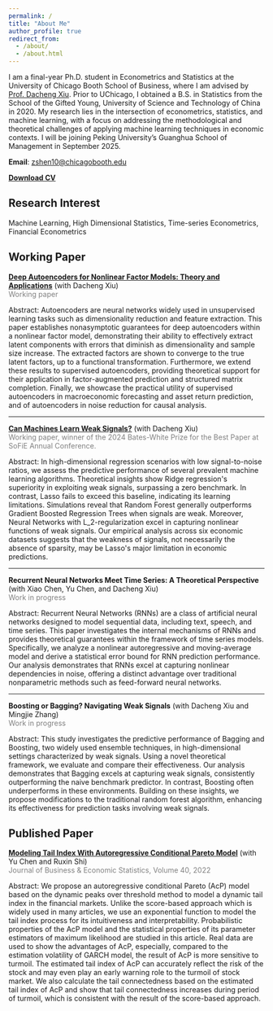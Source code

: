```yaml
---
permalink: /
title: "About Me"
author_profile: true
redirect_from: 
  - /about/
  - /about.html
---
```


I am a final-year Ph.D. student in Econometrics and Statistics at the University of Chicago Booth School of Business, where I am advised by [Prof. Dacheng Xiu](https://dachxiu.chicagobooth.edu/). Prior to UChicago, I obtained a B.S. in Statistics from the School of the Gifted Young, University of Science and Technology of China in 2020. My research lies in the intersection of econometrics, statistics, and machine learning, with a focus on addressing the methodological and theoretical challenges of applying machine learning techniques in economic contexts. I will be joining Peking University’s Guanghua School of Management in September 2025.

**Email**: zshen10@chicagobooth.edu

**[Download CV](_pages/CV.pdf)** 

## Research Interest
Machine Learning, High Dimensional Statistics, Time-series Econometrics, Financial Econometrics

## Working Paper

**[Deep Autoencoders for Nonlinear Factor Models: Theory and Applications](https://papers.ssrn.com/sol3/papers.cfm?abstract_id=5074409)** (with Dacheng Xiu)  
<span style="color:gray;">Working paper</span>

Abstract: Autoencoders are neural networks widely used in unsupervised learning tasks such as dimensionality reduction and feature extraction. This paper establishes nonasymptotic guarantees for deep autoencoders within a nonlinear factor model, demonstrating their ability to effectively extract latent components with errors that diminish as dimensionality and sample size increase. The extracted factors are shown to converge to the true latent factors, up to a functional transformation. Furthermore, we extend these results to supervised autoencoders, providing theoretical support for their application in factor-augmented prediction and structured matrix completion. Finally, we showcase the practical utility of supervised autoencoders in macroeconomic forecasting and asset return prediction, and of autoencoders in noise reduction for causal analysis.



---

**[Can Machines Learn Weak Signals?](https://papers.ssrn.com/sol3/papers.cfm?abstract_id=4722678)** (with Dacheng Xiu)  
<span style="color:gray;">Working paper, winner of the 2024 Bates-White Prize for the Best Paper at SoFiE Annual Conference.</span>


Abstract: In high-dimensional regression scenarios with low signal-to-noise ratios, we assess the predictive performance of several prevalent machine learning algorithms. Theoretical insights show Ridge regression's superiority in exploiting weak signals, surpassing a zero benchmark. In contrast, Lasso fails to exceed this baseline, indicating its learning limitations. Simulations reveal that Random Forest generally outperforms Gradient Boosted Regression Trees when signals are weak. Moreover, Neural Networks with L_2-regularization excel in capturing nonlinear functions of 
weak signals. Our empirical analysis across six economic datasets suggests that the weakness of signals, not necessarily the absence of sparsity, may be Lasso's major limitation in economic predictions.

---

**Recurrent Neural Networks Meet Time Series: A Theoretical Perspective** (with Xiao Chen, Yu Chen, and Dacheng Xiu)  
<span style="color:gray;">Work in progress</span>

Abstract: Recurrent Neural Networks (RNNs) are a class of artificial neural networks designed to model sequential data, including text, speech, and time series. This paper investigates the internal mechanisms of RNNs and provides theoretical guarantees within the framework of time series models. Specifically, we analyze a nonlinear autoregressive and moving-average model  and derive a statistical error bound for RNN prediction performance. Our analysis demonstrates that RNNs excel at capturing nonlinear dependencies in noise, offering a distinct advantage over traditional nonparametric methods such as feed-forward neural networks.

---

**Boosting or Bagging? Navigating Weak Signals** (with Dacheng Xiu and Mingjie Zhang)  
<span style="color:gray;">Work in progress</span>

Abstract: This study investigates the predictive performance of Bagging and Boosting, two widely used ensemble techniques, in high-dimensional settings characterized by weak signals. Using a novel theoretical framework, we evaluate and compare their effectiveness. Our analysis demonstrates that Bagging excels at capturing weak signals, consistently outperforming the naive benchmark predictor. In contrast, Boosting often underperforms in these environments. Building on these insights, we propose modifications to the traditional random forest algorithm, enhancing its effectiveness for prediction tasks involving weak signals.

## Published Paper

**[Modeling Tail Index With Autoregressive Conditional Pareto Model](https://www.tandfonline.com/doi/abs/10.1080/07350015.2020.1832504)** (with Yu Chen and Ruxin Shi)  
<span style="color:gray;">Journal of Business & Economic Statistics, Volume 40, 2022</span>

Abstract: We propose an autoregressive conditional Pareto (AcP) model based on the dynamic peaks over threshold method to model a dynamic tail index in the financial markets. Unlike the score-based approach which is widely used in many articles, we use an exponential function to model the tail index process for its intuitiveness and interpretability. Probabilistic properties of the AcP model and the statistical properties of its parameter estimators of maximum likelihood are studied in this article. Real data are used to show the advantages of AcP, especially, compared to the estimation volatility of GARCH model, the result of AcP is more sensitive to turmoil. The estimated tail index of AcP can accurately reflect the risk of the stock and may even play an early warning role to the turmoil of stock market. We also calculate the tail connectedness based on the estimated tail index of AcP and show that tail connectedness increases during period of turmoil, which is consistent with the result of the score-based approach.

